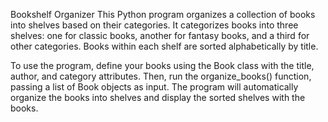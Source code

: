 Bookshelf Organizer
This Python program organizes a collection of books into shelves based on their categories. It categorizes books into three shelves: one for classic books, another for fantasy books, and a third for other categories. Books within each shelf are sorted alphabetically by title.

To use the program, define your books using the Book class with the title, author, and category attributes. Then, run the organize_books() function, passing a list of Book objects as input. The program will automatically organize the books into shelves and display the sorted shelves with the books.

